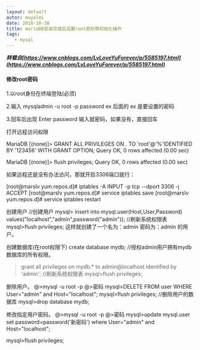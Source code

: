 ```yaml
---
layout: default
autor: muyalei
date: 2018-10-30
title: mariaDB安装完成后设置root密码等初始化操作
tags:
   - mysql
---
```


***转载自[https://www.cnblogs.com/LvLoveYuForever/p/5585197.html](https://www.cnblogs.com/LvLoveYuForever/p/5585197.html)***

#### 修改root密码
1.以root身份在终端登陆(必须)

2.输入 mysqladmin -u root -p password ex
后面的 ex 是要设置的密码

3.回车后出现 Enter password 
输入就密码，如果没有，直接回车

 

打开远程访问权限

MariaDB [(none)]> GRANT ALL PRIVILEGES ON *.* TO 'root'@'%'IDENTIFIED BY '123456' WITH GRANT OPTION;
Query OK, 0 rows affected (0.00 sec)

MariaDB [(none)]> flush privileges;
Query OK, 0 rows affected (0.00 sec)

如果远程还是没有办法访问，那就开启3306端口就行：

[root@marslv yum.repos.d]# iptables -A INPUT -p tcp --dport 3306 -j ACCEPT
[root@marslv yum.repos.d]# service iptables save
[root@marslv yum.repos.d]# service iptables restart

 

创建用户
//创建用户
mysql> insert into mysql.user(Host,User,Password) values("localhost","admin",password("admin"));
//刷新系统权限表
mysql>flush privileges;
这样就创建了一个名为：admin  密码为：admin  的用户。

创建数据库(在root权限下)
create database mydb;
//授权admin用户拥有mydb数据库的所有权限。
>grant all privileges on mydb.* to admin@localhost identified by 'admin';
//刷新系统权限表
mysql>flush privileges;

删除用户。
@>mysql -u root -p
@>密码
mysql>DELETE FROM user WHERE User="admin" and Host="localhost";
mysql>flush privileges;
//删除用户的数据库
mysql>drop database mydb;

修改指定用户密码。
@>mysql -u root -p
@>密码
mysql>update mysql.user set password=password('新密码') where User="admin" and Host="localhost";

mysql>flush privileges;
